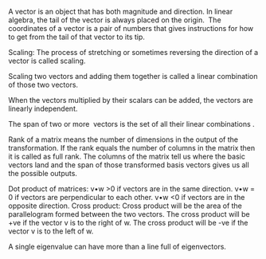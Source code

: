 A vector is an object that has both magnitude and direction. In linear algebra, the tail of the vector is always placed on the origin.  The coordinates of a vector is a pair of numbers that gives instructions for how to get from the tail of that vector to its tip. 

Scaling: The process of stretching or sometimes reversing the direction of a vector is called scaling.

Scaling two vectors and adding them together is called a linear combination of those two vectors.

When the vectors multiplied by their scalars can be added, the vectors are linearly independent.

The span of two or more  vectors is the set of all their linear combinations .

Rank of a matrix means the number of dimensions in the output of the transformation.
If the rank equals the number of columns in the matrix then it is called as full rank.
The columns of the matrix tell us where the basic vectors land and the span of those
transformed basis vectors gives us all the possible outputs.

Dot product of matrices:
v•w >0 if vectors are in the same direction.
v•w = 0 if vectors are perpendicular to each other.
v•w <0 if vectors are in the opposite direction.
Cross product:
Cross product will be the area of the parallelogram formed between the two vectors.
The cross product will be +ve if the vector v is to the right of w.
The cross product will be -ve if the vector v is to the left of w.

A single eigenvalue can have more than a line full of eigenvectors.

  
  

